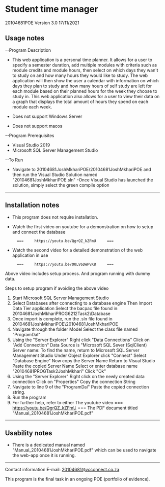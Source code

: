 # Student time manager

20104681POE Version 3.0 17/11/2021

Usage notes
------------------------------------------------------------------------------

--Program Description
- This web application is a personal time planner. It allows for a user to 
specify a semester duration, add multiple modules with criteria such as 
module credits and module hours, then select on which days they wan't to
study on and how many hours they would like to study. The web application
will then show the user a calendar with information on which days they
plan to study and how many hours of self study are left for each module
based on their planned hours for the week they choose to study in. This 
web application also allows for a user to view their data on a graph that
displays the total amount of hours they spend on each module each week.

- Does not support Windows Server
- Does not support macos

--Program Prerequisites
- Visual Studio 2019
- Microsoft SQL Server Management Studio

--To Run

- Navigate to 20104681JoshMkhariPOE\20104681JoshMkhariPOE and then run the
Visual Studio Solution named "20104681JoshMkhariPOE.sln"
-Once Visual Studio has launched the solution, simply select the green
compile option
------------------------------------------------------------------------------

Installation notes
------------------------------------------------------------------------------
- This program does not require installation.
- Watch the first video on youtube  for a demonstration on how to setup 
and connect the database

    	===	    https://youtu.be/QgrQZ_kZFmU     ===

- Watch the second video for a detailed demonstration of the web application 
in use

    	===	    https://youtu.be/O0LV6DePvK8     ===




Above video includes setup process.
And program running with dummy data.

Steps to setup program if avoiding the above video 

1) Start Microsoft SQL Server Management Studio
2) Select Databases after connecting to a database engine 
	Then Import Data Tier application
	Select the bacpac file found in 20104681JoshMkhariPROG6212Task2\Database
3) Once import is complete, run the .sln file found in 
	20104681JoshMkhariPOE\20104681JoshMkhariPOE
4) Navigate through the folder Model
	Select the class file named "ProgramDal"
5) Using the "Server Explorer"
	Right click "Data Connections"
	Click on "Add Connection"
	Data Source is "Microsoft SQL Sever (SqlClient)
	Server name:
		To find the name, return to Microsoft SQL Server Management Studio
		Under Object Explorer click "Connect"
		Select "Database Engine"
		Now copy the Server Name
		Return to Visual Studio
	Paste the copied Server Name
	Select or enter database name "20104681PROGTask2JoshMkhari"
	Click "Ok"
6) Using the "Server Explorer"
	Right click on the newly created data connection
	Click on "Properties"
	Copy the connection String
7) Navigate to line 9 of the "ProgramDal"
	Paste the copied connection string.
8) Run the program
9) For further help, refer to either
	The youtube video === https://youtu.be/QgrQZ_kZFmU ===
	The PDF document titled "Manual_20104681JoshMkhariPOE.pdf"
	
------------------------------------------------------------------------------

Usability notes
------------------------------------------------------------------------------
- There is a dedicated manual named "Manual_20104681JoshMkhariPOE.pdf" which can
be used to navigate the web-app once it is running.
------------------------------------------------------------------------------

Contact information
E-mail: 20104681@vcconnect.co.za

This program is the final task in an ongoing POE (portfolio of evidence).
